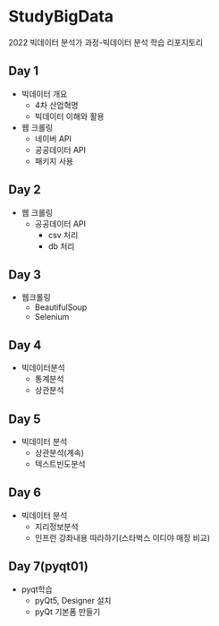 # StudyBigData
2022 빅데이터 분석가 과정-빅데이터 분석 학습 리포지토리

## Day 1
- 빅데이터 개요
  - 4차 산업혁명
  - 빅데이터 이해와 활용
- 웹 크롤링
  - 네이버 API
  - 공공데이터 API
  - 패키지 사용

## Day 2
- 웹 크롤링
  - 공공데이터 API
    - csv 처리
    - db 처리

## Day 3
- 웹크롤링
  - BeautifulSoup
  - Selenium

## Day 4
- 빅데이터분석
  - 통계분석
  - 상관분석

## Day 5
- 빅데이터 분석
  - 상관분석(계속)
  - 텍스트빈도분석

## Day 6
- 빅데이터 분석
  - 지리정보분석
  - 인프런 강좌내용 따라하기(스타벅스 이디야 매장 비교)

## Day 7(pyqt01)
- pyqt학습
  - pyQt5, Designer 설치
  - pyQt 기본폼 만들기
